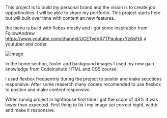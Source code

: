This project is to build my personal brand and the vision is to create job opportinuities. I will be able to share my portforlio. This project starts here but will  bulit over time with content an new features.

the menu is build with flebox mostly and i got some inspiration from 
FollowAndrew https://www.youtube.com/channel/UCETveVX7TPauIupxYz6sFtA a youtuber and coder. 

![image](https://user-images.githubusercontent.com/86439883/134822806-aa874b0f-89e0-4673-8eeb-99ab857d6812.png)


In the home section, footer and backgound images I used my new gain knowledge from Codeinsitute HTML and CSS course. 

I used flexbox frequentrly during the project to positin and make secctions responsive. After some reaserch many coders recomended to use flexbox to postion and make content responsive. 

When runing project In lighthouse first time i got the score of 43% it was lower than expected. First thing to fix i my image set correct hight, width and make it responsive. 

